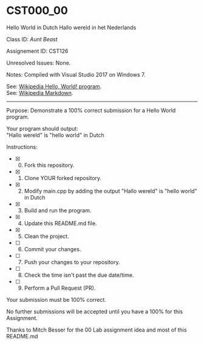 # CST000_00
Hello World in Dutch
Hallo wereld in het Nederlands

Class ID: *Aunt Beast*

Assignement ID: CST126

Unresolved Issues:  None. 

Notes: Compiled with Visual Studio 2017 on Windows 7. 

See: [Wikipedia Hello, World! program](https://en.wikipedia.org/wiki/%22Hello,_World!%22_program).  
See: [Wikipedia Markdown](https://en.wikipedia.org/wiki/Markdown).

---

Purpose: Demonstrate a 100% correct submission for a Hello World program. 

Your program should output:  
     "Hallo wereld" is "hello world" in Dutch

Instructions: 

- [x] 0. Fork this repository.  
- [x] 1. Clone YOUR forked repository.  
- [x] 2. Modify main.cpp by adding the output "Hallo wereld" is "hello world" in Dutch
- [x] 3. Build and run the program.  
- [x] 4. Update this README.md file.  
- [x] 5. Clean the project.  
- [ ] 6. Commit your changes.  
- [ ] 7. Push your changes to your repository. 
- [ ] 8. Check the time isn't past the due date/time. 
- [ ] 9. Perform a Pull Request (PR). 

Your submission must be 100% correct. 

No further submissions will be accepted until you have a 100% for this Assignment. 

Thanks to Mitch Besser for the 00 Lab assignment idea and most of this README.md
